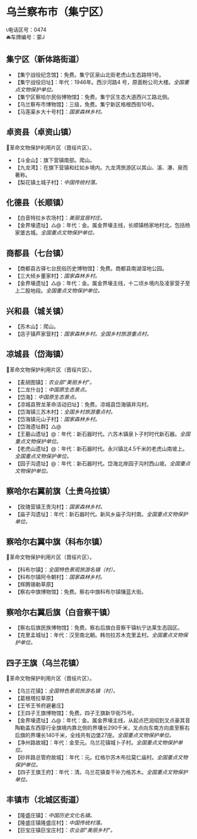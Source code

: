 # 乌兰察布市（集宁区）  
📞电话区号：0474  
🚘车牌编号：蒙J  

## 集宁区（新体路街道）  
* 【集宁战役纪念馆】：免费。集宁区泉山北街老虎山生态路特1号。   
* 【集宁战役旧址】：年代：1946年。西沙河路4 号，原面粉公司大楼。*全国重点文物保护单位。*   
* 【集宁区察哈尔民俗博物馆】：免费。集宁区生态大道西兴工路北侧。   
* 【乌兰察布市博物馆】：三级，免费。集宁新区格根西街10号。   
* 【马莲渠乡大十号村】：*国家森林乡村。*  

## 卓资县（卓资山镇）  
🚩革命文物保护利用片区（晋绥片区）。   
* 【斗金山】：旗下营镇南部。爬山。   
* 【九龙湾】：在旗下营镇和红如乡境内。九龙湾旅游区以其山、溪、瀑、泉而著称。   
* 【梨花镇土城子村】：*中国传统村落。*  

## 化德县（长顺镇）  
* 【白音特拉乡农场村】：*美丽宜居村庄。*  
* 【金界壕遗址】△@：年代：金。属金界壕主线，长顺镇杨家地村北，包括杨家堡古城。*全国重点文物保护单位。*    
## 商都县（七台镇）  
* 【商都县古驿七台民俗历史博物馆】：免费。商都县南湖湿地公园。   
* 【三大倾乡董家村】：*国家森林乡村。*  
* 【金界壕遗址】△@：年代：金。属金界壕主线，十二顷乡境内及凌家营子至上二股地段。*全国重点文物保护单位。*    
## 兴和县（城关镇）  
* 【苏木山】：爬山。   
* 【店子镇芦家营村】：*国家森林乡村。全国乡村旅游重点村。*  

## 凉城县（岱海镇）  
🚩革命文物保护利用片区（晋绥片区）。   
* 【麦胡图镇】：*农业部“美丽乡村”。*  
* 【二龙什台】：*中国原生态景点。*  
* 【岱海】：*中国原生态景点。*  
* 【凉城县贺龙革命活动旧址】：免费。凉城县岱海镇井沟村。   
* 【岱海镇三苏木村】：*全国乡村旅游重点村。*  
* 【岱海镇元山子村】：*国家森林乡村。*  
* 【岱海遗址群】△@  
* 【王墓山遗址】@：年代：新石器时代。六苏木镇泉卜子村时代新石器。*全国重点文物保护单位。*   
* 【老虎山遗址】@：年代：新石器时代。永兴镇北4.5千米的老虎山南坡上。*全国重点文物保护单位。*   
* 【园子沟遗址】@：年代：新石器时代。岱海北岸园子沟村西山坡。*全国重点文物保护单位。*   

## 察哈尔右翼前旗（土贵乌拉镇）  
* 【玫瑰营镇王贵沟村】：*国家森林乡村。*  
* 【庙子沟遗址】：年代：新石器时代。新风乡庙子沟村南。*全国重点文物保护单位。*   
## 察哈尔右翼中旗（科布尔镇）  
🚩革命文物保护利用片区（晋绥片区）。   
* 【科布尔镇】：*全国特色景观旅游名镇（村）。*  
* 【科布尔镇阿令朝村】：*国家森林乡村。*  
* 【辉腾锡勒草原】  
* 【察右中旗博物馆】：免费。察右中旗科布尔镇镶蓝大街。   

## 察哈尔右翼后旗（白音察干镇）  
* 【察右后旗民族博物馆】：免费。察右后旗白音察干镇杭宁达莱生态园区。   
* 【克里孟城址】：年代：汉至南北朝。韩勿拉苏木克里孟村。*全国重点文物保护单位。*   
## 四子王旗（乌兰花镇）  
🚩革命文物保护利用片区（晋绥片区）。   
* 【乌兰花镇】：*全国特色景观旅游名镇（村）。*  
* 【葛根塔拉草原】  
* 【王爷王爷府避暑庄】  
* 【王四子王旗博物馆】：免费。四子王旗新华街75号。   
* 【金界壕遗址】△@：年代：金。属金界壕主线，从起点巴润绍到叉点豪其音陶勒盖东西穿行全旗境内靠北侧的界壤长290千米，叉点向东南方向直至察右后旗的界壤长140千米，全线共有边堡27座。*全国重点文物保护单位。*   
* 【净州路故城】：年代：金至元。乌兰花镇城卜子村。*全国重点文物保护单位。*   
* 【砂井路总管府故城】：年代：元。红格尔苏木布拉莫仁庙村。*全国重点文物保护单位。*   
* 【四子王旗王府】：年代：清。乌兰花镇查干补力格苏木。*全国重点文物保护单位。*    
## 丰镇市（北城区街道）  
* 【隆盛庄镇】：*中国历史文化名镇。*  
* 【隆盛庄镇隆盛庄村】：*中国传统村落。*  
* 【巨宝庄镇巨宝庄村】：*农业部“美丽乡村”。*  
